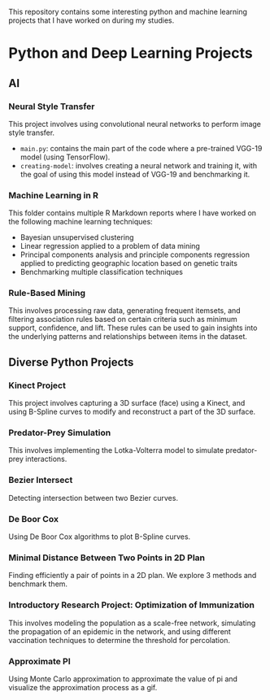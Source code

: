 This repository contains some interesting python and machine learning projects that I have worked on during my studies.

# Python and Deep Learning Projects

## AI

### Neural Style Transfer

This project involves using convolutional neural networks to perform image style transfer.

- `main.py`: contains the main part of the code where a pre-trained VGG-19 model (using TensorFlow).
- `creating-model`: involves creating a neural network and training it, with the goal of using this model instead of VGG-19 and benchmarking it.

### Machine Learning in R

This folder contains multiple R Markdown reports where I have worked on the following machine learning techniques:

- Bayesian unsupervised clustering
- Linear regression applied to a problem of data mining
- Principal components analysis and principle components regression applied to predicting geographic location based on genetic traits
- Benchmarking multiple classification techniques

### Rule-Based Mining

This involves processing raw data, generating frequent itemsets, and filtering association rules based on certain criteria such as minimum support, confidence, and lift. These rules can be used to gain insights into the underlying patterns and relationships between items in the dataset.

## Diverse Python Projects

### Kinect Project

This project involves capturing a 3D surface (face) using a Kinect, and using B-Spline curves to modify and reconstruct a part of the 3D surface.

### Predator-Prey Simulation

This involves implementing the Lotka-Volterra model to simulate predator-prey interactions.

### Bezier Intersect

Detecting intersection between two Bezier curves.

### De Boor Cox

Using De Boor Cox algorithms to plot B-Spline curves.

### Minimal Distance Between Two Points in 2D Plan

Finding efficiently a pair of points in a 2D plan. We explore 3 methods and benchmark them.

### Introductory Research Project: Optimization of Immunization 

This involves modeling the population as a scale-free network, simulating the propagation of an epidemic in the network, and using different vaccination techniques to determine the threshold for percolation.

### Approximate PI

Using Monte Carlo approximation to approximate the value of pi and visualize the approximation process as a gif.
